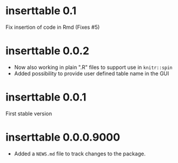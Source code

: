 # inserttable 0.1

Fix insertion of code in Rmd (Fixes #5)

# inserttable 0.0.2

* Now also working in plain ".R" files to support use in `knitr::spin`
* Added possibility to provide user defined table name in the GUI

# inserttable 0.0.1

First stable version

# inserttable 0.0.0.9000

* Added a `NEWS.md` file to track changes to the package.
